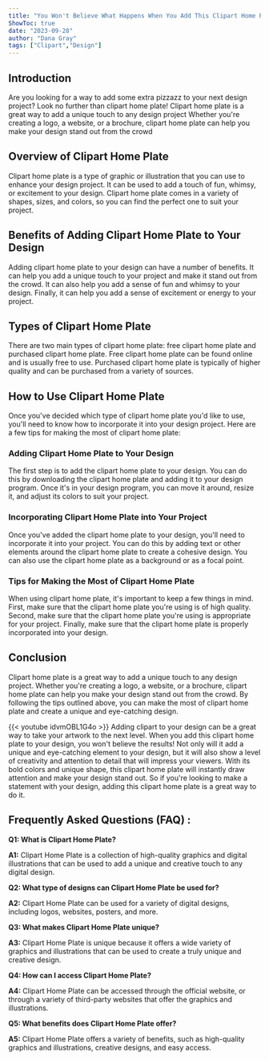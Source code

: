 ```yaml
---
title: "You Won't Believe What Happens When You Add This Clipart Home Plate to Your Design!"
ShowToc: true 
date: "2023-09-28"
author: "Dana Gray" 
tags: ["Clipart","Design"]
---
```

## Introduction 

Are you looking for a way to add some extra pizzazz to your next design project? Look no further than clipart home plate! Clipart home plate is a great way to add a unique touch to any design project Whether you're creating a logo, a website, or a brochure, clipart home plate can help you make your design stand out from the crowd 

## Overview of Clipart Home Plate

Clipart home plate is a type of graphic or illustration that you can use to enhance your design project. It can be used to add a touch of fun, whimsy, or excitement to your design. Clipart home plate comes in a variety of shapes, sizes, and colors, so you can find the perfect one to suit your project. 

## Benefits of Adding Clipart Home Plate to Your Design

Adding clipart home plate to your design can have a number of benefits. It can help you add a unique touch to your project and make it stand out from the crowd. It can also help you add a sense of fun and whimsy to your design. Finally, it can help you add a sense of excitement or energy to your project. 

## Types of Clipart Home Plate

There are two main types of clipart home plate: free clipart home plate and purchased clipart home plate. Free clipart home plate can be found online and is usually free to use. Purchased clipart home plate is typically of higher quality and can be purchased from a variety of sources. 

## How to Use Clipart Home Plate

Once you've decided which type of clipart home plate you'd like to use, you'll need to know how to incorporate it into your design project. Here are a few tips for making the most of clipart home plate: 

### Adding Clipart Home Plate to Your Design

The first step is to add the clipart home plate to your design. You can do this by downloading the clipart home plate and adding it to your design program. Once it's in your design program, you can move it around, resize it, and adjust its colors to suit your project. 

### Incorporating Clipart Home Plate into Your Project

Once you've added the clipart home plate to your design, you'll need to incorporate it into your project. You can do this by adding text or other elements around the clipart home plate to create a cohesive design. You can also use the clipart home plate as a background or as a focal point. 

### Tips for Making the Most of Clipart Home Plate

When using clipart home plate, it's important to keep a few things in mind. First, make sure that the clipart home plate you're using is of high quality. Second, make sure that the clipart home plate you're using is appropriate for your project. Finally, make sure that the clipart home plate is properly incorporated into your design. 

## Conclusion 

Clipart home plate is a great way to add a unique touch to any design project. Whether you're creating a logo, a website, or a brochure, clipart home plate can help you make your design stand out from the crowd. By following the tips outlined above, you can make the most of clipart home plate and create a unique and eye-catching design.

{{< youtube idvmOBL1G4o >}} 
Adding clipart to your design can be a great way to take your artwork to the next level. When you add this clipart home plate to your design, you won't believe the results! Not only will it add a unique and eye-catching element to your design, but it will also show a level of creativity and attention to detail that will impress your viewers. With its bold colors and unique shape, this clipart home plate will instantly draw attention and make your design stand out. So if you're looking to make a statement with your design, adding this clipart home plate is a great way to do it.

## Frequently Asked Questions (FAQ) :
**Q1: What is Clipart Home Plate?**

**A1:** Clipart Home Plate is a collection of high-quality graphics and digital illustrations that can be used to add a unique and creative touch to any digital design. 

**Q2: What type of designs can Clipart Home Plate be used for?**

**A2:** Clipart Home Plate can be used for a variety of digital designs, including logos, websites, posters, and more. 

**Q3: What makes Clipart Home Plate unique?**

**A3:** Clipart Home Plate is unique because it offers a wide variety of graphics and illustrations that can be used to create a truly unique and creative design. 

**Q4: How can I access Clipart Home Plate?**

**A4:** Clipart Home Plate can be accessed through the official website, or through a variety of third-party websites that offer the graphics and illustrations. 

**Q5: What benefits does Clipart Home Plate offer?**

**A5:** Clipart Home Plate offers a variety of benefits, such as high-quality graphics and illustrations, creative designs, and easy access.



